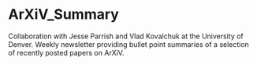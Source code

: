 # ArXiV_Summary
Collaboration with Jesse Parrish and Vlad Kovalchuk at the University of Denver. Weekly newsletter providing bullet point summaries of a selection of recently posted papers on ArXiV.
